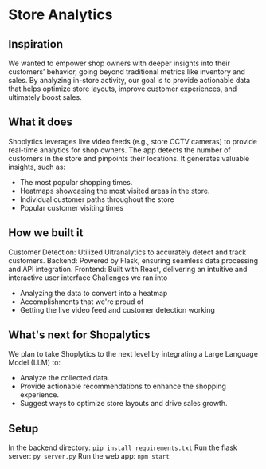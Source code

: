 # Store Analytics

## Inspiration

We wanted to empower shop owners with deeper insights into their customers’ behavior, going beyond traditional metrics like inventory and sales. By analyzing in-store activity, our goal is to provide actionable data that helps optimize store layouts, improve customer experiences, and ultimately boost sales.

## What it does
Shoplytics leverages live video feeds (e.g., store CCTV cameras) to provide real-time analytics for shop owners. The app detects the number of customers in the store and pinpoints their locations. It generates valuable insights, such as:

- The most popular shopping times.
- Heatmaps showcasing the most visited areas in the store.
- Individual customer paths throughout the store
- Popular customer visiting times

## How we built it
Customer Detection: Utilized Ultranalytics to accurately detect and track customers.
Backend: Powered by Flask, ensuring seamless data processing and API integration.
Frontend: Built with React, delivering an intuitive and interactive user interface
Challenges we ran into
- Analyzing the data to convert into a heatmap
- Accomplishments that we're proud of
- Getting the live video feed and customer detection working

## What's next for Shopalytics
We plan to take Shoplytics to the next level by integrating a Large Language Model (LLM) to:

- Analyze the collected data.
- Provide actionable recommendations to enhance the shopping experience.
- Suggest ways to optimize store layouts and drive sales growth.

## Setup
In the backend directory:
```pip install requirements.txt```
Run the flask server:
```py server.py```
Run the web app:
```npm start```
